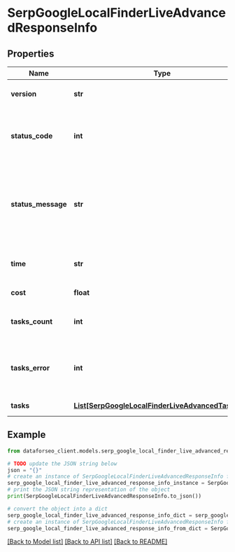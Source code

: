 # SerpGoogleLocalFinderLiveAdvancedResponseInfo


## Properties

Name | Type | Description | Notes
------------ | ------------- | ------------- | -------------
**version** | **str** | the current version of the API | [optional] 
**status_code** | **int** | general status code you can find the full list of the response codes here | [optional] 
**status_message** | **str** | general informational message you can find the full list of general informational messages here | [optional] 
**time** | **str** | total execution time, seconds | [optional] 
**cost** | **float** | total tasks cost, USD | [optional] 
**tasks_count** | **int** | the number of tasks in the tasks array | [optional] 
**tasks_error** | **int** | the number of tasks in the tasks array returned with an error | [optional] 
**tasks** | [**List[SerpGoogleLocalFinderLiveAdvancedTaskInfo]**](SerpGoogleLocalFinderLiveAdvancedTaskInfo.md) | array of tasks | [optional] 

## Example

```python
from dataforseo_client.models.serp_google_local_finder_live_advanced_response_info import SerpGoogleLocalFinderLiveAdvancedResponseInfo

# TODO update the JSON string below
json = "{}"
# create an instance of SerpGoogleLocalFinderLiveAdvancedResponseInfo from a JSON string
serp_google_local_finder_live_advanced_response_info_instance = SerpGoogleLocalFinderLiveAdvancedResponseInfo.from_json(json)
# print the JSON string representation of the object
print(SerpGoogleLocalFinderLiveAdvancedResponseInfo.to_json())

# convert the object into a dict
serp_google_local_finder_live_advanced_response_info_dict = serp_google_local_finder_live_advanced_response_info_instance.to_dict()
# create an instance of SerpGoogleLocalFinderLiveAdvancedResponseInfo from a dict
serp_google_local_finder_live_advanced_response_info_from_dict = SerpGoogleLocalFinderLiveAdvancedResponseInfo.from_dict(serp_google_local_finder_live_advanced_response_info_dict)
```
[[Back to Model list]](../README.md#documentation-for-models) [[Back to API list]](../README.md#documentation-for-api-endpoints) [[Back to README]](../README.md)


